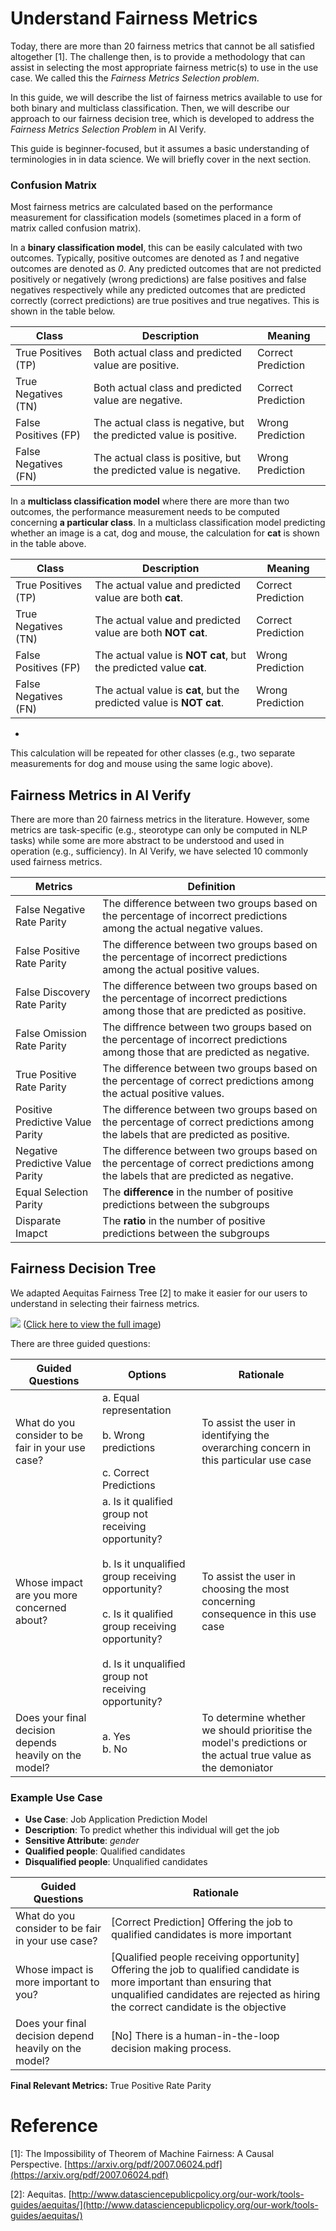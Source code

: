 # Understand Fairness Metrics
Today, there are more than 20 fairness metrics that cannot be all satisfied altogether [1]. The challenge then, is to provide a methodology that can assist in selecting the most appropriate fairness metric(s) to use in the use case. We called this the *Fairness Metrics Selection problem*.

In this guide, we will describe the list of fairness metrics available to use for both binary and multiclass classification. Then, we will describe our approach to our fairness decision tree, which is developed to address the *Fairness Metrics Selection Problem* in AI Verify.

This guide is beginner-focused, but it assumes a basic understanding of terminologies in in data science. We will briefly cover in the next section.

### Confusion Matrix
Most fairness metrics are calculated based on the performance measurement for classification models (sometimes placed in a form of matrix called confusion matrix).

In a **binary classification model**, this can be easily calculated with two outcomes. Typically, positive outcomes are denoted as *1* and negative outcomes are denoted as *0*. Any predicted outcomes that are not predicted positively or negatively (wrong predictions) are false positives and false negatives respectively while any predicted outcomes that are predicted correctly (correct predictions) are true positives and true negatives. This is shown in the table below.

| Class      | Description | Meaning | 
| ----------- | ----------- | ----------- |
| True Positives (TP)     | Both actual class and predicted value are positive.      | Correct Prediction       |
| True Negatives (TN)     | Both actual class and predicted value are negative.      | Correct Prediction       |
| False Positives (FP)     | The actual class is negative, but the predicted value is positive.     | Wrong Prediction       |
| False Negatives (FN)     | The actual class is positive, but the predicted value is negative.     | Wrong Prediction       |

In a **multiclass classification model** where there are more than two outcomes, the performance measurement needs to be computed concerning **a particular class**. In a multiclass classification model predicting whether an image is a cat, dog and mouse, the calculation for **cat** is shown in the table above.

| Class      | Description | Meaning | 
| ----------- | ----------- | ----------- |
| True Positives (TP)     |  The actual value and predicted value are both **cat**.     | Correct Prediction       |
| True Negatives (TN)     | The actual value and predicted value are both **NOT cat**.     | Correct Prediction       |
| False Positives (FP)     | The actual value is **NOT cat**, but the predicted value **cat**.    | Wrong Prediction       |
| False Negatives (FN)     | The actual value is **cat**, but the predicted value is **NOT cat**.     | Wrong Prediction       |
-
This calculation will be repeated for other classes (e.g., two separate measurements for dog and mouse using the same logic above).

## Fairness Metrics in AI Verify

There are more than 20 fairness metrics in the literature. However, some metrics are task-specific (e.g., steorotype can only be computed in NLP tasks) while some are more abstract to be understood and used in operation (e.g., sufficiency). In AI Verify, we have selected 10 commonly used fairness metrics.

| Metrics     | Definition | 
| -----------  | ----------- |
| False Negative Rate Parity | The difference between two groups based on the percentage of incorrect predictions among the actual negative values.|
| False Positive Rate Parity | The difference between two groups based on the percentage of incorrect predictions among the actual positive values. |
| False Discovery Rate Parity | The difference between two groups based on the percentage of incorrect predictions among those that are predicted as positive. |
| False Omission Rate Parity | The diffrence between two groups based on the percentage of incorrect predictions among those that are predicted as negative. |
| True Positive Rate Parity | The difference between two groups based on the percentage of correct predictions among the actual positive values. |
| Positive Predictive Value Parity | The difference between two groups based on the percentage of correct predictions among the labels that are predicted as positive. |
| Negative Predictive Value Parity | The difference between two groups based on the percentage of correct predictions among the labels that are predicted as negative. |
| Equal Selection Parity     | The **difference** in the number of positive predictions between the subgroups  |
| Disparate Imapct     |  The **ratio** in the number of positive predictions between the subgroups  |

## Fairness Decision Tree

We adapted Aequitas Fairness Tree [2] to make it easier for our users to understand in selecting their fairness metrics. 

![](../../res/fairness_tree.png)
([Click here to view the full image](../../res/fairness_tree.png))

There are three guided questions:

| Guided Questions     | Options | Rationale |  
| -----------  | ----------- | --- | 
| What do you consider to be fair in your use case?  | a. Equal representation<br/><br/>b. Wrong predictions<br/><br/>c. Correct Predictions | To assist the user in identifying the overarching concern in this particular use case  |
| Whose impact are you more concerned about?  | a. Is it qualified group not receiving opportunity?<br/><br/>b. Is it unqualified group receiving opportunity?<br/><br/>c. Is it qualified group receiving opportunity?<br/><br/>d. Is it unqualified group not receiving opportunity? | To assist the user in choosing the most concerning consequence in this use case |
| Does your final decision depends heavily on the model?  | a. Yes<br/>b. No | To determine whether we should prioritise the model's predictions or the actual true value as the demoniator |

### Example Use Case

- **Use Case**: Job Application Prediction Model
- **Description**: To predict whether this individual will get the job
- **Sensitive Attribute**: *gender*
- **Qualified people**: Qualified candidates
- **Disqualified people**: Unqualified candidates

| Guided Questions    | Rationale |  
| -----------  | ----------- |
| What do you consider to be fair in your use case?    | [Correct Prediction] Offering the job to qualified candidates is more important |  
| Whose impact is more important to you?    | [Qualified people receiving opportunity] Offering the job to qualified candidate is more important than ensuring that unqualified candidates are rejected as hiring the correct candidate is the objective | 
| Does your final decision depend heavily on the model?    | [No] There is a human-in-the-loop decision making process. | 

**Final Relevant Metrics:** True Positive Rate Parity


# Reference
[1]: The Impossibility of Theorem of Machine Fairness: A Causal Perspective. [https://arxiv.org/pdf/2007.06024.pdf](https://arxiv.org/pdf/2007.06024.pdf)

[2]: Aequitas. [http://www.datasciencepublicpolicy.org/our-work/tools-guides/aequitas/](http://www.datasciencepublicpolicy.org/our-work/tools-guides/aequitas/)
